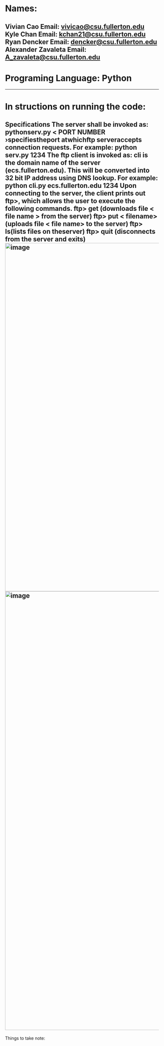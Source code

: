 # Names:
Vivian Cao         Email: vivicao@csu.fullerton.edu 
Kyle Chan          Email: kchan21@csu.fullerton.edu
Ryan Dencker       Email: dencker@csu.fullerton.edu
Alexander Zavaleta Email: A_zavaleta@csu.fullerton.edu
-----------------------------------------------------------------------------------------------------------------------------------------------------------------------------------------
# Programing Language: Python
-----------------------------------------------------------------------------------------------------------------------------------------------------------------------------------------
# In structions on running the code:
Specifications
The server shall be invoked as:
pythonserv.py<PORTNUMBER>
< PORT NUMBER ›specifiestheport atwhichftp serveraccepts connection requests.
For example: python serv.py 1234
The ftp client is invoked as:
cli <server machine> <server port>
<server machine> is the domain name of the server (ecs.fullerton.edu). This will be converted into 32 bit IP address using DNS lookup. For example: python cli.py ecs.fullerton.edu 1234
Upon connecting to the server, the client prints out ftp>, which allows the user to execute the following commands.
ftp> get <file name > (downloads file < file name > from the server) ftp> put < filename> (uploads file < file name> to the server)
ftp> Is(lists files on theserver)
ftp> quit (disconnects from the server and exits)
<img width="1139" alt="image" src="https://github.com/K4le21/CPSC-471/assets/70111655/14623cf4-ab84-49e2-a450-688b3e686cdb">
<img width="1435" alt="image" src="https://github.com/K4le21/CPSC-471/assets/70111655/521f7c9e-d2e1-4927-901f-9393e85ece25">
-----------------------------------------------------------------------------------------------------------------------------------------------------------------------------------------
Things to take note:


